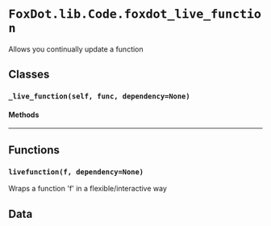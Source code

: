 # `FoxDot.lib.Code.foxdot_live_function`

Allows you continually update a function 

## Classes

### `_live_function(self, func, dependency=None)`



#### Methods

---

## Functions

### `livefunction(f, dependency=None)`

Wraps a function 'f' in a flexible/interactive way 

## Data

